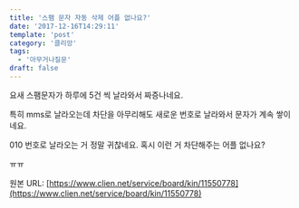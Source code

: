 ```yaml
---
title: '스팸 문자 자동 삭제 어플 없나요?'
date: '2017-12-16T14:29:11'
template: 'post'
category: '클리앙'
tags: 
  - '아무거나질문'
draft: false
---
```


요새 스팸문자가 하루에 5건 씩 날라와서 짜증나네요.

  

특히 mms로 날라오는데 차단을 아무리해도 새로운 번호로 날라와서 문자가 계속 쌓이네요.

  

010 번호로 날라오는 거 정말 귀찮네요. 혹시 이런 거 차단해주는 어플 없나요?

  

ㅠㅠ

원본 URL: [https://www.clien.net/service/board/kin/11550778](https://www.clien.net/service/board/kin/11550778)